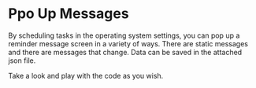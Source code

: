 # Ppo Up Messages
By scheduling tasks in the operating system settings, you can pop up a reminder message screen in a variety of ways.
There are static messages and there are messages that change. Data can be saved in the attached json file.


Take a look and play with the code as you wish.
